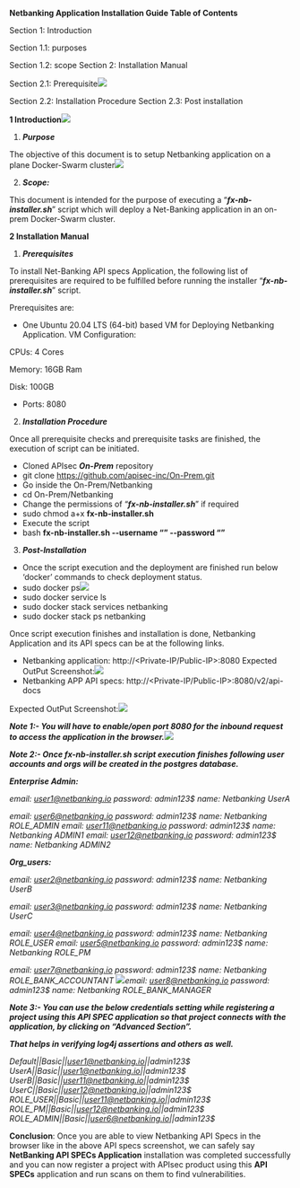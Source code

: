 ﻿**Netbanking Application Installation Guide Table of Contents**

Section 1:  Introduction

Section 1.1: purposes

Section 1.2: scope             Section 2: Installation Manual

Section 2.1: Prerequisite![](Aspose.Words.d2e433c1-eac9-4390-87e7-7f53662f9515.001.png)

Section 2.2: Installation Procedure Section 2.3: Post installation

**1 Introduction![](Aspose.Words.d2e433c1-eac9-4390-87e7-7f53662f9515.002.png)**

1. ***Purpose***

The objective of this document is to setup Netbanking application on a plane Docker-Swarm  cluster![](Aspose.Words.d2e433c1-eac9-4390-87e7-7f53662f9515.001.png)

2. ***Scope:***

This document is intended for the purpose of executing a “***fx-nb-installer.sh***” script which will deploy a Net-Banking application in an on-prem Docker-Swarm cluster.

**2 Installation Manual**

1. ***Prerequisites***

To install Net-Banking API specs Application, the following list of prerequisites are required to be fulfilled before running the installer “***fx-nb-installer.sh***” script.

Prerequisites are:

- One Ubuntu 20.04 LTS (64-bit) based VM for Deploying Netbanking Application. VM Configuration:

CPUs: 4 Cores

Memory: 16GB Ram

Disk: 100GB

- Ports: 8080
2. ***Installation Procedure***

Once all prerequisite checks and prerequisite tasks are finished, the execution of script can be initiated.

- Cloned APIsec ***On-Prem*** repository
- git clone https://github.com/apisec-inc/On-Prem.git
- Go inside the On-Prem/Netbanking
- cd On-Prem/Netbanking
- Change the permissions of “***fx-nb-installer.sh***” if required
- sudo chmod a+x **fx-nb-installer.sh**
- Execute the script
- bash **fx-nb-installer.sh --username “<docker-hub-username>” --password “<docker-hub-password>”**
3. ***Post-Installation***
- Once the script execution and the deployment are finished run below ‘docker’ commands to check deployment status.
- sudo docker ps![](Aspose.Words.d2e433c1-eac9-4390-87e7-7f53662f9515.001.png)
- sudo docker service ls
- sudo docker stack services netbanking
- sudo docker stack ps netbanking

Once script execution finishes and installation is done, Netbanking Application and its API specs can be at the following links.

- Netbanking application: http://<Private-IP/Public-IP>:8080 Expected OutPut Screenshot:![](Aspose.Words.d2e433c1-eac9-4390-87e7-7f53662f9515.003.jpeg)
- Netbanking APP API specs: http://<Private-IP/Public-IP>:8080/v2/api-docs

Expected OutPut Screenshot:![](Aspose.Words.d2e433c1-eac9-4390-87e7-7f53662f9515.004.jpeg)

***Note 1:-  You will have to enable/open port 8080 for the inbound request to access the application in the browser.![](Aspose.Words.d2e433c1-eac9-4390-87e7-7f53662f9515.001.png)***

***Note 2:- Once fx-nb-installer.sh script execution finishes following user accounts and orgs will be created in the postgres database.***

***Enterprise Admin:***

*email: user1@netbanking.io  password: admin123$ name: Netbanking UserA*

*email: user6@netbanking.io  password: admin123$ name: Netbanking ROLE\_ADMIN email: user11@netbanking.io password: admin123$ name: Netbanking ADMIN1 email: user12@netbanking.io password: admin123$ name: Netbanking ADMIN2*

***Org\_users:***

*email: user2@netbanking.io password: admin123$ name: Netbanking UserB*

*email: user3@netbanking.io password: admin123$ name: Netbanking UserC*

*email: user4@netbanking.io password: admin123$ name: Netbanking ROLE\_USER email: user5@netbanking.io password: admin123$ name: Netbanking ROLE\_PM*

*email: user7@netbanking.io password: admin123$ name: Netbanking ROLE\_BANK\_ACCOUNTANT ![](Aspose.Words.d2e433c1-eac9-4390-87e7-7f53662f9515.001.png)email: user8@netbanking.io password: admin123$ name: Netbanking ROLE\_BANK\_MANAGER*

***Note 3:- You can use the below credentials setting while registering a project using this API SPEC application so that project connects with the application, by clicking on “Advanced Section”.***

***That helps in verifying log4j assertions and others as well.***

*Default||Basic||user1@netbanking.io||admin123$ UserA||Basic||user1@netbanking.io||admin123$ UserB||Basic||user11@netbanking.io||admin123$ UserC||Basic||user12@netbanking.io||admin123$ ROLE\_USER||Basic||user11@netbanking.io||admin123$ ROLE\_PM||Basic||user12@netbanking.io||admin123$ ROLE\_ADMIN||Basic||<user6@netbanking.io>||admin123$*

**Conclusion**: Once you are able  to view Netbanking API Specs in the browser like in the above API specs screenshot, we can safely say **NetBanking API SPECs Application** installation was completed successfully and you can now register a project with APIsec product using this **API SPECs** application and run scans on them to find vulnerabilities.
